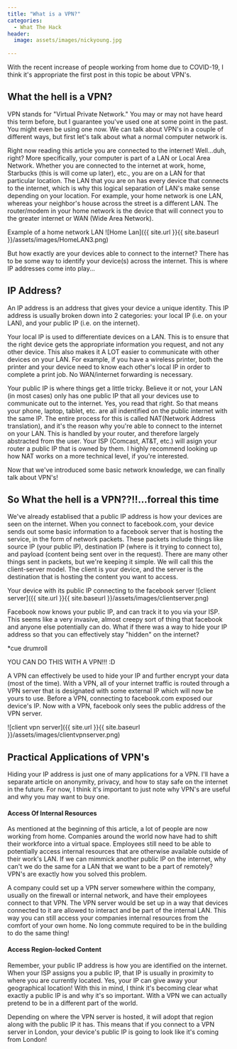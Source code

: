 ```yaml
---
title: "What is a VPN?"
categories:
  - What The Hack
header:
  image: assets/images/nickyoung.jpg
  
---
```


With the recent increase of people working from home due to COVID-19, I think it's appropriate the first post in this topic be about VPN's. 

## What the hell is a VPN?

VPN stands for "Virtual Private Network." You may or may not have heard this term before, but I guarantee you've used one at some point in the past. You might even be using one now. We can talk about VPN's in a couple of different ways, but first let's talk about what a normal computer network is.

Right now reading this article you are connected to the internet! Well...duh, right? More specifically, your computer is part of a LAN or Local Area Network. Whether you are connected to the internet at work, home, Starbucks (this is will come up later), etc., you are on a LAN for that particular location. The LAN that you are on has every device that connects to the internet, which is why this logical separation of LAN's make sense depending on your location. For example, your home network is one LAN, whereas your neighbor's house across the street is a different LAN. The router/modem in your home network is the device that will connect you to the greater internet or WAN (Wide Area Network). 

Example of a home network LAN
![Home Lan]({{ site.url }}{{ site.baseurl }}/assets/images/HomeLAN3.png)

But how exactly are your devices able to connect to the internet? There has to be some way to identify your device(s) across the internet. This is where IP addresses come into play...

## IP Address?

An IP address is an address that gives your device a unique identity. This IP address is usually broken down into 2 categories: your local IP (i.e. on your LAN), and your public IP (i.e. on the internet). 

Your local IP is used to differentiate devices on a LAN. This is to ensure that the right device gets the appropriate information you request, and not any other device. This also makes it A LOT easier to communicate with other devices on your LAN. For example, if you have a wireless printer, both the printer and your device need to know each other's local IP in order to complete a print job. No WAN/internet forwarding is necessary. 

Your public IP is where things get a little tricky. Believe it or not, your LAN (in most cases) only has one public IP that all your devices use to communicate out to the internet. Yes, you read that right. So that means your phone, laptop, tablet, etc. are all indentified on the public internet with the same IP. The entire process for this is called NAT(Network Address translation), and it's the reason why you're able to connect to the internet on your LAN. This is handled by your router, and therefore largely abstracted from the user. Your ISP (Comcast, AT&T, etc.) will asign your router a public IP that is owned by them. I highly recommend looking up how NAT works on a more technical level, if you're interested. 

Now that we've introduced some basic network knowledge, we can finally talk about VPN's! 

## So What the hell is a VPN??!!...forreal this time

We've already establised that a public IP address is how your devices are seen on the internet. When you connect to facebook.com, your device sends out some basic information to a facebook server that is hosting the service, in the form of network packets. These packets include things like source IP (your public IP), destination IP (where is it trying to connect to), and payload (content being sent over in the request). There are many other things sent in packets, but we're keeping it simple. We will call this the client-server model. The client is your device, and the server is the destination that is hosting the content you want to access.

Your device with its public IP connecting to the facebook server
![client server]({{ site.url }}{{ site.baseurl }}/assets/images/clientserver.png)

Facebook now knows your public IP, and can track it to you via your ISP. This seems like a very invasive, almost creepy sort of thing that facebook and anyone else potentially can do. What if there was a way to hide your IP address so that you can effectively stay "hidden" on the internet? 

*cue drumroll

YOU CAN DO THIS WITH A VPN!!! :D

A VPN can effectively be used to hide your IP and further encrypt your data (most of the time). With a VPN, all of your internet traffic is routed through a VPN server that is designated with some external IP which will now be yours to use. Before a VPN, connecting to facebook.com exposed our device's IP. Now with a VPN, facebook only sees the public address of the VPN server.

![client vpn server]({{ site.url }}{{ site.baseurl }}/assets/images/clientvpnserver.png)

## Practical Applications of VPN's

Hiding your IP address is just one of many applications for a VPN. I'll have a separate article on anonymity, privacy, and how to stay safe on the internet in the future. For now, I think it's important to just note why VPN's are useful and why you may want to buy one.

#### Access Of Internal Resources

As mentioned at the beginning of this article, a lot of people are now working from home. Companies around the world now have had to shift their workforce into a virtual space. Employees still need to be able to potentially access internal resources that are otherwise available outside of their work's LAN. If we can mimmick another public IP on the internet, why can't we do the same for a LAN that we want to be a part of remotely? VPN's are exactly how you solved this problem.

A company could set up a VPN server somewhere within the company, usually on the firewall or internal network, and have their employees connect to that VPN. The VPN server would be set up in a way that devices connected to it are allowed to interact and be part of the internal LAN. This way you can still access your companies internal resources from the comfort of your own home. No long commute required to be in the building to do the same thing! 

#### Access Region-locked Content

Remember, your public IP address is how you are identified on the internet. When your ISP assigns you a public IP, that IP is usually in proximity to where you are currently located. Yes, your IP can give away your geographical location! With this in mind, I think it's becoming clear what exactly a public IP is and why it's so important. With a VPN we can actually pretend to be in a different part of the world.

Depending on where the VPN server is hosted, it will adopt that region along with the public IP it has. This means that if you connect to a VPN server in London, your device's public IP is going to look like it's coming from London! 







